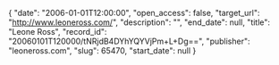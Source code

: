 {
  "date": "2006-01-01T12:00:00", 
  "open_access": false, 
  "target_url": "http://www.leoneross.com/", 
  "description": "", 
  "end_date": null, 
  "title": "Leone Ross", 
  "record_id": "20060101T120000/tNRjdB4DYhYQYVjPm+L+Dg==", 
  "publisher": "leoneross.com", 
  "slug": 65470, 
  "start_date": null
}

